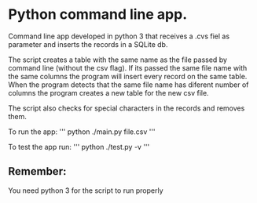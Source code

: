 # Python command line app.

Command line app developed in python 3 that receives a .cvs fiel as parameter and inserts the records in a SQLite db.

The script creates a table with the same name as the file passed by command line (without the csv flag). If its passed the same file name with the same columns the program will insert every record on the same table. When the program detects that the same file name has diferent number of columns the program creates a new table for the new csv file.

The script also checks for special characters in the records and removes them.

To run the app:
'''
python ./main.py file.csv
'''

To test the app run:
'''
python ./test.py -v
'''
## Remember:

You need python 3 for the script to run properly